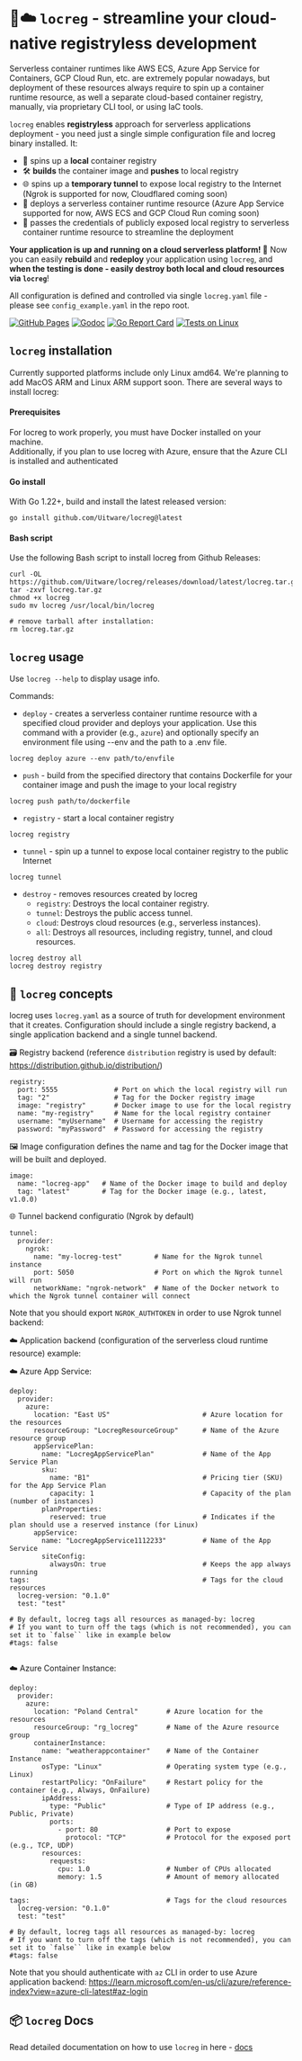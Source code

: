 # 🚀☁️ ```locreg``` - streamline your cloud-native registryless development 

Serverless container runtimes like AWS ECS, Azure App Service for Containers, GCP Cloud Run, etc. are extremely popular nowadays, but deployment of these resources always require to spin up a container runtime resource, as well a separate cloud-based container registry, manually, via proprietary CLI tool, or using IaC tools. 

```locreg``` enables **registryless** approach for serverless applications deployment - you need just a single simple configuration file and locreg binary installed. It: 

- 📍 spins up a **local** container registry
- 🛠️ **builds** the container image and **pushes** to local registry
- 🌐 spins up a **temporary tunnel** to expose local registry to the Internet (Ngrok is supported for now, Cloudflared coming soon)
- 🚀 deploys a serverless container runtime resource (Azure App Service supported for now, AWS ECS and GCP Cloud Run coming soon)
- 🔑 passes the credentials of publicly exposed local registry to serverless container runtime resource to streamline the deployment 

 **Your application is up and running on a cloud serverless platform! 🎉** Now you can easily **rebuild** and **redeploy** your application using ```locreg```, and **when the testing is done - easily destroy both local and cloud resources via ```locreg```**!

All configuration is defined and controlled via single ```locreg.yaml``` file - please see ```config_example.yaml``` in the repo root.   


[![GitHub Pages](https://img.shields.io/badge/docs-GitHub%20Pages-blue.svg)](https://uitware.github.io/locreg/)
[![Godoc](https://pkg.go.dev/badge/github.com/Uitware/locreg?utm_source=godoc)](https://pkg.go.dev/github.com/Uitware/locreg)
[![Go Report Card](https://goreportcard.com/badge/github.com/Uitware/locreg)](https://goreportcard.com/report/github.com/Uitware/locreg)
[![Tests on Linux](https://github.com/Uitware/locreg/actions/workflows/binary-build.yml/badge.svg)](https://github.com/Uitware/locreg/actions/workflows/binary-build.yml)

## ```locreg``` installation

Currently supported platforms include only Linux amd64. 
We're planning to add MacOS ARM and Linux ARM support soon.
There are several ways to install locreg:


#### Prerequisites
For locreg to work properly, you must have Docker installed on your machine.  
Additionally, if you plan to use locreg with Azure, ensure that the Azure CLI
is installed and authenticated

#### Go install

With Go 1.22+, build and install the latest released version:

```go install github.com/Uitware/locreg@latest```

#### Bash script

Use the following Bash script to install locreg from Github Releases:

```
curl -OL https://github.com/Uitware/locreg/releases/download/latest/locreg.tar.gz
tar -zxvf locreg.tar.gz
chmod +x locreg
sudo mv locreg /usr/local/bin/locreg

# remove tarball after installation: 
rm locreg.tar.gz
```

## ```locreg``` usage

Use ```locreg --help``` to display usage info.

Commands: 

- ```deploy``` - creates a serverless container runtime resource with a specified cloud provider and deploys your application. Use this command with a provider (e.g., `azure`) and optionally specify an environment file using --env and the path to a .env file.
```
locreg deploy azure --env path/to/envfile
```

- ```push``` - build from the specified directory that contains Dockerfile for your container image and push the image to your local registry
```
locreg push path/to/dockerfile
```
- ```registry``` - start a local container registry
```
locreg registry
```
- ```tunnel``` - spin up a tunnel to expose local container registry to the public Internet
```
locreg tunnel
```
- ```destroy``` - removes resources created by locreg
  - `registry`: Destroys the local container registry.
  - `tunnel`: Destroys the public access tunnel.
  - `cloud`: Destroys cloud resources (e.g., serverless instances).
  - `all`: Destroys all resources, including registry, tunnel, and cloud resources.
```  
locreg destroy all
locreg destroy registry
  ```
## 📄 ```locreg``` concepts

locreg uses ```locreg.yaml``` as a source of truth for development environment that it creates. Configuration should include a single registry backend, a single application backend and a single tunnel backend.

🗃️ Registry backend (reference ```distribution``` registry is used by default: https://distribution.github.io/distribution/)

```
registry:
  port: 5555              # Port on which the local registry will run
  tag: "2"                # Tag for the Docker registry image
  image: "registry"       # Docker image to use for the local registry
  name: "my-registry"     # Name for the local registry container
  username: "myUsername"  # Username for accessing the registry
  password: "myPassword"  # Password for accessing the registry
```

🖼️ Image configuration
defines the name and tag for the Docker image that will be built and deployed.

```
image:
  name: "locreg-app"   # Name of the Docker image to build and deploy
  tag: "latest"        # Tag for the Docker image (e.g., latest, v1.0.0)
```

🌐 Tunnel backend configuratio (Ngrok by default)

```
tunnel:
  provider:
    ngrok:
      name: "my-locreg-test"        # Name for the Ngrok tunnel instance
      port: 5050                    # Port on which the Ngrok tunnel will run
      networkName: "ngrok-network"  # Name of the Docker network to which the Ngrok tunnel container will connect

```

Note that you should export ```NGROK_AUTHTOKEN``` in order to use Ngrok tunnel backend: 


☁️ Application backend (configuration of the serverless cloud runtime resource) example: 

☁️ Azure App Service:

```
deploy:
  provider:
    azure:
      location: "East US"                       # Azure location for the resources
      resourceGroup: "LocregResourceGroup"      # Name of the Azure resource group
      appServicePlan:
        name: "LocregAppServicePlan"            # Name of the App Service Plan
        sku:
          name: "B1"                            # Pricing tier (SKU) for the App Service Plan
          capacity: 1                           # Capacity of the plan (number of instances)
        planProperties:
          reserved: true                        # Indicates if the plan should use a reserved instance (for Linux)
      appService:
        name: "LocregAppService1112233"         # Name of the App Service
        siteConfig:
          alwaysOn: true                        # Keeps the app always running
tags:                                           # Tags for the cloud resources                   
  locreg-version: "0.1.0"
  test: "test"

# By default, locreg tags all resources as managed-by: locreg
# If you want to turn off the tags (which is not recommended), you can set it to `false`` like in example below
#tags: false


```

☁️ Azure Container Instance:

```
deploy:
  provider:
    azure:
      location: "Poland Central"       # Azure location for the resources
      resourceGroup: "rg_locreg"       # Name of the Azure resource group
      containerInstance:
        name: "weatherappcontainer"    # Name of the Container Instance
        osType: "Linux"                # Operating system type (e.g., Linux)
        restartPolicy: "OnFailure"     # Restart policy for the container (e.g., Always, OnFailure)
        ipAddress:
          type: "Public"               # Type of IP address (e.g., Public, Private)
          ports:
            - port: 80                 # Port to expose
              protocol: "TCP"          # Protocol for the exposed port (e.g., TCP, UDP)
        resources:
          requests:
            cpu: 1.0                   # Number of CPUs allocated
            memory: 1.5                # Amount of memory allocated (in GB)

tags:                                  # Tags for the cloud resources                   
  locreg-version: "0.1.0"
  test: "test"

# By default, locreg tags all resources as managed-by: locreg
# If you want to turn off the tags (which is not recommended), you can set it to `false`` like in example below
#tags: false
```

Note that you should authenticate with ```az``` CLI in order to use Azure application backend: https://learn.microsoft.com/en-us/cli/azure/reference-index?view=azure-cli-latest#az-login

## 📦 ```locreg``` Docs
Read detailed documentation on how to use ```locreg``` in here - [docs](https://uitware.github.io/locreg/)
